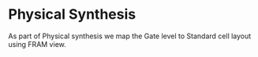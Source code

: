 # Physical Synthesis

As part of Physical synthesis we map the Gate level to Standard cell layout using FRAM view. 
